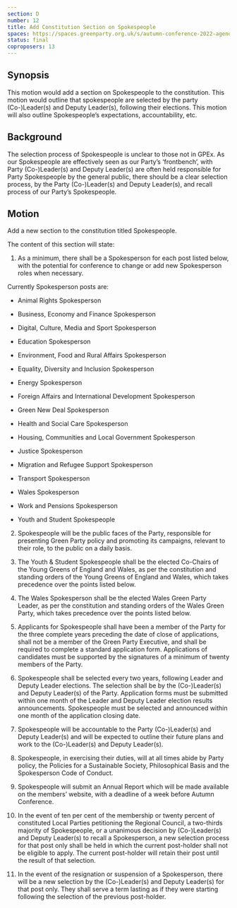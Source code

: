 ```yaml
---
section: D
number: 12
title: Add Constitution Section on Spokespeople
spaces: https://spaces.greenparty.org.uk/s/autumn-conference-2022-agenda-forum/?contentId=101634
status: final
coproposers: 13
---
```

## Synopsis
This motion would add a section on Spokespeople to the constitution. This motion would outline that spokespeople are selected by the party (Co-)Leader(s) and Deputy Leader(s), following their elections. This motion will also outline Spokespeople’s expectations, accountability, etc.

## Background
The selection process of Spokespeople is unclear to those not in GPEx. As our Spokespeople are effectively seen as our Party’s ‘frontbench’, with Party (Co-)Leader(s) and Deputy Leader(s) are often held responsible for Party Spokespeople by the general public, there should be a clear selection process, by the Party (Co-)Leader(s) and Deputy Leader(s), and recall process of our Party’s Spokespeople.

## Motion
Add a new section to the constitution titled Spokespeople.

The content of this section will state:

1.  As a minimum, there shall be a Spokesperson for each post listed below, with the potential for conference to change or add new Spokesperson roles when necessary.

Currently Spokesperson posts are:

* Animal Rights Spokesperson

* Business, Economy and Finance Spokesperson

* Digital, Culture, Media and Sport Spokesperson

* Education Spokesperson

* Environment, Food and Rural Affairs Spokesperson

* Equality, Diversity and Inclusion Spokesperson

* Energy Spokesperson

* Foreign Affairs and International Development Spokesperson

* Green New Deal Spokesperson

* Health and Social Care Spokesperson

* Housing, Communities and Local Government Spokesperson

* Justice Spokesperson

* Migration and Refugee Support Spokesperson

* Transport Spokesperson

* Wales Spokesperson

* Work and Pensions Spokesperson

* Youth and Student Spokespeople

2.  Spokespeople will be the public faces of the Party, responsible for presenting Green Party policy and promoting its campaigns, relevant to their role, to the public on a daily basis.

3. The Youth & Student Spokespeople shall be the elected Co-Chairs of the Young Greens of England and Wales, as per the constitution and standing orders of the Young Greens of England and Wales, which takes precedence over the points listed below.

4. The Wales Spokesperson shall be the elected Wales Green Party Leader, as per the constitution and standing orders of the Wales Green Party, which takes precedence over the points listed below.

5.  Applicants for Spokespeople shall have been a member of the Party for the three complete years preceding the date of close of applications, shall not be a member of the Green Party Executive, and shall be required to complete a standard application form. Applications of candidates must be supported by the signatures of a minimum of twenty members of the Party.

6.  Spokespeople shall be selected every two years, following Leader and Deputy Leader elections. The selection shall be by the (Co-)Leader(s) and Deputy Leader(s) of the Party. Application forms must be submitted within one month of the Leader and Deputy Leader election results announcements. Spokespeople must be selected and announced within one month of the application closing date.

7.  Spokespeople will be accountable to the Party (Co-)Leader(s) and Deputy Leader(s) and will be expected to outline their future plans and work to the (Co-)Leader(s) and Deputy Leader(s).

8.  Spokespeople, in exercising their duties, will at all times abide by Party policy, the Policies for a Sustainable Society, Philosophical Basis and the Spokesperson Code of Conduct.

9.  Spokespeople will submit an Annual Report which will be made available on the members’ website, with a deadline of a week before Autumn Conference.

10.  In the event of ten per cent of the membership or twenty percent of constituted Local Parties petitioning the Regional Council, a two-thirds majority of Spokespeople, or a unanimous decision by (Co-)Leader(s) and Deputy Leader(s) to recall a Spokesperson, a new selection process for that post only shall be held in which the current post-holder shall not be eligible to apply. The current post-holder will retain their post until the result of that selection.

11.  In the event of the resignation or suspension of a Spokesperson, there will be a new selection by the (Co-)Leader(s) and Deputy Leader(s) for that post only. They shall serve a term lasting as if they were starting following the selection of the previous post-holder.
